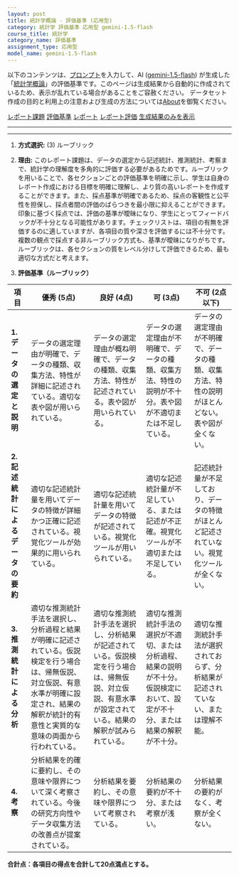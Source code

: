 ```yaml
---
layout: post
title: 統計学概論 - 評価基準 (応用型)
category: 統計学 評価基準 応用型 gemini-1.5-flash
course_title: 統計学
category_name: 評価基準
assignment_type: 応用型
model_name: gemini-1.5-flash
---
```


以下のコンテンツは、[プロンプト](http://127.0.0.1:8000/generated/統計学/gemini-1.5-flash/prompt_評価基準-応用型.md)を入力して、AI ([gemini-1.5-flash](contents/gemini-1.5-flash)) が生成した「[統計学概論](/contents/統計学/)」の評価基準です。このページは生成結果から自動的に作成されているため、表示が乱れている場合があることをご容赦ください。
データセット作成の目的と利用上の注意および生成の方法については[About](/About)を御覧ください。

[レポート課題](../レポート課題-応用型)
[評価基準](../評価基準-応用型)
[レポート](../レポート-応用型)
[レポート評価](../レポート評価-応用型)
[生成結果のみを表示](http://127.0.0.1:8000/generated/統計学/gemini-1.5-flash/評価基準-応用型.md)
  

***
***
  
1. **方式選択:** (3) ルーブリック

2. **理由:** このレポート課題は、データの選定から記述統計、推測統計、考察まで、統計学の理解度を多角的に評価する必要があるためです。ルーブリックを用いることで、各セクションごとの評価基準を明確に示し、学生は自身のレポート作成における目標を明確に理解し、より質の高いレポートを作成することができます。また、採点基準が明確であるため、採点の客観性と公平性を担保し、採点者間の評価のばらつきを最小限に抑えることができます。印象に基づく採点では、評価の基準が曖昧になり、学生にとってフィードバックが不十分となる可能性があります。チェックリストは、項目の有無を評価するのに適していますが、各項目の質や深さを評価するには不十分です。複数の観点で採点する非ルーブリック方式も、基準が曖昧になりがちです。ルーブリックは、各セクションの質をレベル分けして評価できるため、最も適切な方式だと考えます。


3. **評価基準（ルーブリック）**

| 項目                     | 優秀 (5点)                                                                     | 良好 (4点)                                                                 | 可 (3点)                                                                     | 不可 (2点以下)                                                              |
|--------------------------|-------------------------------------------------------------------------------|------------------------------------------------------------------------------|-------------------------------------------------------------------------------|---------------------------------------------------------------------------------|
| **1. データの選定と説明** | データの選定理由が明確で、データの種類、収集方法、特性が詳細に記述されている。適切な表や図が用いられている。 | データの選定理由が概ね明確で、データの種類、収集方法、特性が記述されている。表や図が用いられている。 | データの選定理由が不明確で、データの種類、収集方法、特性の説明が不十分。表や図が不適切または不足している。 | データの選定理由が不明確で、データの種類、収集方法、特性の説明がほとんどない。表や図が全くない。                     |
| **2. 記述統計によるデータの要約** | 適切な記述統計量を用いてデータの特徴が詳細かつ正確に記述されている。視覚化ツールが効果的に用いられている。 | 適切な記述統計量を用いてデータの特徴が記述されている。視覚化ツールが用いられている。 | 適切な記述統計量が不足している、または記述が不正確。視覚化ツールが不適切または不足している。 | 記述統計量が不足しており、データの特徴がほとんど記述されていない。視覚化ツールが全くない。                     |
| **3. 推測統計による分析** | 適切な推測統計手法を選択し、分析過程と結果が明確に記述されている。仮説検定を行う場合は、帰無仮説、対立仮説、有意水準が明確に設定され、結果の解釈が統計的有意性と実質的な意味の両面から行われている。 | 適切な推測統計手法を選択し、分析結果が記述されている。仮説検定を行う場合は、帰無仮説、対立仮説、有意水準が設定されている。結果の解釈が試みられている。 | 適切な推測統計手法の選択が不適切、または分析過程、結果の説明が不十分。仮説検定において、設定が不十分、または結果の解釈が不十分。 | 適切な推測統計手法が選択されておらず、分析結果が記述されていない、または理解不能。                               |
| **4. 考察**           | 分析結果を的確に要約し、その意味や限界について深く考察されている。今後の研究方向性やデータ収集方法の改善点が提案されている。 | 分析結果を要約し、その意味や限界について考察されている。 | 分析結果の要約が不十分、または考察が浅い。                                      | 分析結果の要約がなく、考察が全くない。                                          |


**合計点：各項目の得点を合計して20点満点とする。**
